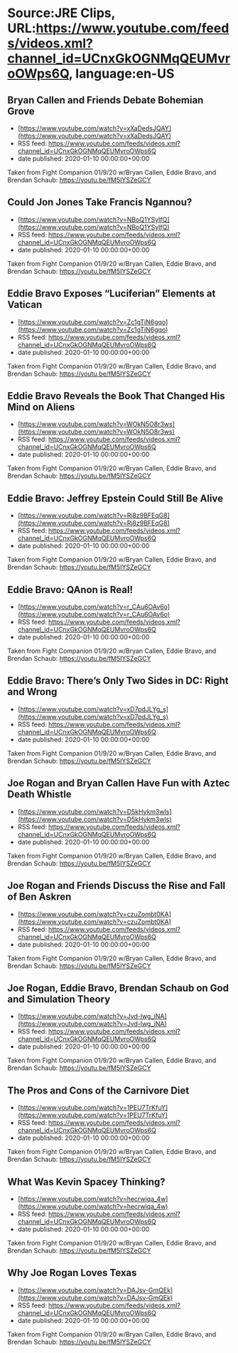 # Source:JRE Clips, URL:https://www.youtube.com/feeds/videos.xml?channel_id=UCnxGkOGNMqQEUMvroOWps6Q, language:en-US

## Bryan Callen and Friends Debate Bohemian Grove
 - [https://www.youtube.com/watch?v=xXaDedsJQAY](https://www.youtube.com/watch?v=xXaDedsJQAY)
 - RSS feed: https://www.youtube.com/feeds/videos.xml?channel_id=UCnxGkOGNMqQEUMvroOWps6Q
 - date published: 2020-01-10 00:00:00+00:00

Taken from Fight Companion 01/9/20 w/Bryan Callen, Eddie Bravo, and Brendan Schaub: https://youtu.be/fM5IYSZeGCY

## Could Jon Jones Take Francis Ngannou?
 - [https://www.youtube.com/watch?v=NBoQ1YSyIfQ](https://www.youtube.com/watch?v=NBoQ1YSyIfQ)
 - RSS feed: https://www.youtube.com/feeds/videos.xml?channel_id=UCnxGkOGNMqQEUMvroOWps6Q
 - date published: 2020-01-10 00:00:00+00:00

Taken from Fight Companion 01/9/20 w/Bryan Callen, Eddie Bravo, and Brendan Schaub: https://youtu.be/fM5IYSZeGCY

## Eddie Bravo Exposes “Luciferian” Elements at Vatican
 - [https://www.youtube.com/watch?v=Zc1gTiN6gqo](https://www.youtube.com/watch?v=Zc1gTiN6gqo)
 - RSS feed: https://www.youtube.com/feeds/videos.xml?channel_id=UCnxGkOGNMqQEUMvroOWps6Q
 - date published: 2020-01-10 00:00:00+00:00

Taken from Fight Companion 01/9/20 w/Bryan Callen, Eddie Bravo, and Brendan Schaub: https://youtu.be/fM5IYSZeGCY

## Eddie Bravo Reveals the Book That Changed His Mind on Aliens
 - [https://www.youtube.com/watch?v=WOkN5O8r3ws](https://www.youtube.com/watch?v=WOkN5O8r3ws)
 - RSS feed: https://www.youtube.com/feeds/videos.xml?channel_id=UCnxGkOGNMqQEUMvroOWps6Q
 - date published: 2020-01-10 00:00:00+00:00

Taken from Fight Companion 01/9/20 w/Bryan Callen, Eddie Bravo, and Brendan Schaub: https://youtu.be/fM5IYSZeGCY

## Eddie Bravo: Jeffrey Epstein Could Still Be Alive
 - [https://www.youtube.com/watch?v=Rj8z9BFEqG8](https://www.youtube.com/watch?v=Rj8z9BFEqG8)
 - RSS feed: https://www.youtube.com/feeds/videos.xml?channel_id=UCnxGkOGNMqQEUMvroOWps6Q
 - date published: 2020-01-10 00:00:00+00:00

Taken from Fight Companion 01/9/20 w/Bryan Callen, Eddie Bravo, and Brendan Schaub: https://youtu.be/fM5IYSZeGCY

## Eddie Bravo: QAnon is Real!
 - [https://www.youtube.com/watch?v=r_CAu6OAv6o](https://www.youtube.com/watch?v=r_CAu6OAv6o)
 - RSS feed: https://www.youtube.com/feeds/videos.xml?channel_id=UCnxGkOGNMqQEUMvroOWps6Q
 - date published: 2020-01-10 00:00:00+00:00

Taken from Fight Companion 01/9/20 w/Bryan Callen, Eddie Bravo, and Brendan Schaub: https://youtu.be/fM5IYSZeGCY

## Eddie Bravo: There’s Only Two Sides in DC: Right and Wrong
 - [https://www.youtube.com/watch?v=xD7pdJLYg_s](https://www.youtube.com/watch?v=xD7pdJLYg_s)
 - RSS feed: https://www.youtube.com/feeds/videos.xml?channel_id=UCnxGkOGNMqQEUMvroOWps6Q
 - date published: 2020-01-10 00:00:00+00:00

Taken from Fight Companion 01/9/20 w/Bryan Callen, Eddie Bravo, and Brendan Schaub: https://youtu.be/fM5IYSZeGCY

## Joe Rogan and Bryan Callen Have Fun with Aztec Death Whistle
 - [https://www.youtube.com/watch?v=D5kHykm3wls](https://www.youtube.com/watch?v=D5kHykm3wls)
 - RSS feed: https://www.youtube.com/feeds/videos.xml?channel_id=UCnxGkOGNMqQEUMvroOWps6Q
 - date published: 2020-01-10 00:00:00+00:00

Taken from Fight Companion 01/9/20 w/Bryan Callen, Eddie Bravo, and Brendan Schaub: https://youtu.be/fM5IYSZeGCY

## Joe Rogan and Friends Discuss the Rise and Fall of Ben Askren
 - [https://www.youtube.com/watch?v=czuZombt0KA](https://www.youtube.com/watch?v=czuZombt0KA)
 - RSS feed: https://www.youtube.com/feeds/videos.xml?channel_id=UCnxGkOGNMqQEUMvroOWps6Q
 - date published: 2020-01-10 00:00:00+00:00

Taken from Fight Companion 01/9/20 w/Bryan Callen, Eddie Bravo, and Brendan Schaub: https://youtu.be/fM5IYSZeGCY

## Joe Rogan, Eddie Bravo, Brendan Schaub on God and Simulation Theory
 - [https://www.youtube.com/watch?v=Jvd-lwg_iNA](https://www.youtube.com/watch?v=Jvd-lwg_iNA)
 - RSS feed: https://www.youtube.com/feeds/videos.xml?channel_id=UCnxGkOGNMqQEUMvroOWps6Q
 - date published: 2020-01-10 00:00:00+00:00

Taken from Fight Companion 01/9/20 w/Bryan Callen, Eddie Bravo, and Brendan Schaub: https://youtu.be/fM5IYSZeGCY

## The Pros and Cons of the Carnivore Diet
 - [https://www.youtube.com/watch?v=1PEU7TrKfuY](https://www.youtube.com/watch?v=1PEU7TrKfuY)
 - RSS feed: https://www.youtube.com/feeds/videos.xml?channel_id=UCnxGkOGNMqQEUMvroOWps6Q
 - date published: 2020-01-10 00:00:00+00:00

Taken from Fight Companion 01/9/20 w/Bryan Callen, Eddie Bravo, and Brendan Schaub: https://youtu.be/fM5IYSZeGCY

## What Was Kevin Spacey Thinking?
 - [https://www.youtube.com/watch?v=hecrwiqa_4w](https://www.youtube.com/watch?v=hecrwiqa_4w)
 - RSS feed: https://www.youtube.com/feeds/videos.xml?channel_id=UCnxGkOGNMqQEUMvroOWps6Q
 - date published: 2020-01-10 00:00:00+00:00

Taken from Fight Companion 01/9/20 w/Bryan Callen, Eddie Bravo, and Brendan Schaub: https://youtu.be/fM5IYSZeGCY

## Why Joe Rogan Loves Texas
 - [https://www.youtube.com/watch?v=DAJsv-GmQEk](https://www.youtube.com/watch?v=DAJsv-GmQEk)
 - RSS feed: https://www.youtube.com/feeds/videos.xml?channel_id=UCnxGkOGNMqQEUMvroOWps6Q
 - date published: 2020-01-10 00:00:00+00:00

Taken from Fight Companion 01/9/20 w/Bryan Callen, Eddie Bravo, and Brendan Schaub: https://youtu.be/fM5IYSZeGCY

